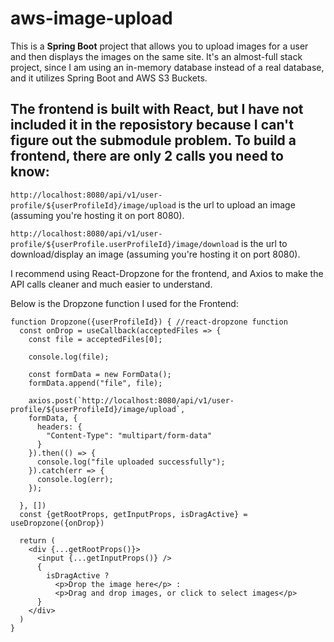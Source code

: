 # aws-image-upload

This is a __Spring Boot__ project that allows you to upload images for a user and then displays the images on the same site. It's an almost-full stack project,
since I am using an in-memory database instead of a real database, and it utilizes Spring Boot and AWS S3 Buckets.

## The frontend is built with React, but I have not included it in the reposistory because I can't figure out the submodule problem. To build a frontend, there are only 2 calls you need to know:

`http://localhost:8080/api/v1/user-profile/${userProfileId}/image/upload` is the url to upload an image (assuming you're hosting it on port 8080).


`http://localhost:8080/api/v1/user-profile/${userProfile.userProfileId}/image/download` is the url to download/display an image (assuming you're hosting it on port 8080).

I recommend using React-Dropzone for the frontend, and Axios to make the API calls cleaner and much easier to understand.

Below is the Dropzone function I used for the Frontend:

```
function Dropzone({userProfileId}) { //react-dropzone function
  const onDrop = useCallback(acceptedFiles => {
    const file = acceptedFiles[0];

    console.log(file);

    const formData = new FormData();
    formData.append("file", file);

    axios.post(`http://localhost:8080/api/v1/user-profile/${userProfileId}/image/upload`,
    formData, {
      headers: {
        "Content-Type": "multipart/form-data"
      }
    }).then(() => {
      console.log("file uploaded successfully");
    }).catch(err => {
      console.log(err);
    });

  }, [])
  const {getRootProps, getInputProps, isDragActive} = useDropzone({onDrop})

  return (
    <div {...getRootProps()}>
      <input {...getInputProps()} />
      {
        isDragActive ?
          <p>Drop the image here</p> :
          <p>Drag and drop images, or click to select images</p>
      }
    </div>
  )
}
```




